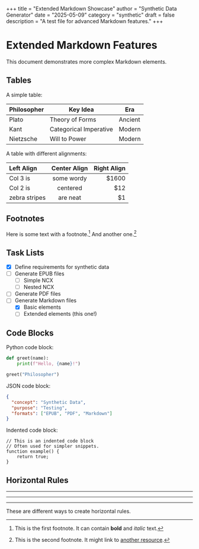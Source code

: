 +++
title = "Extended Markdown Showcase"
author = "Synthetic Data Generator"
date = "2025-05-09"
category = "synthetic"
draft = false
description = "A test file for advanced Markdown features."
+++

# Extended Markdown Features

This document demonstrates more complex Markdown elements.

## Tables

A simple table:

| Philosopher | Key Idea             | Era      |
|-------------|----------------------|----------|
| Plato       | Theory of Forms      | Ancient  |
| Kant        | Categorical Imperative | Modern   |
| Nietzsche   | Will to Power        | Modern   |

A table with different alignments:

| Left Align  | Center Align | Right Align |
|:------------|:------------:|------------:|
| Col 3 is    | some wordy   |        $1600 |
| Col 2 is    | centered     |          $12 |
| zebra stripes | are neat   |           $1 |

## Footnotes

Here is some text with a footnote.[^1] And another one.[^2]

[^1]: This is the first footnote. It can contain **bold** and *italic* text.
[^2]: This is the second footnote. It might link to [another resource](https://example.com).

## Task Lists

- [x] Define requirements for synthetic data
- [ ] Generate EPUB files
  - [ ] Simple NCX
  - [ ] Nested NCX
- [ ] Generate PDF files
- [ ] Generate Markdown files
  - [x] Basic elements
  - [ ] Extended elements (this one!)

## Code Blocks

Python code block:
```python
def greet(name):
    print(f"Hello, {name}!")

greet("Philosopher")
```

JSON code block:
```json
{
  "concept": "Synthetic Data",
  "purpose": "Testing",
  "formats": ["EPUB", "PDF", "Markdown"]
}
```

Indented code block:

    // This is an indented code block
    // Often used for simpler snippets.
    function example() {
        return true;
    }

## Horizontal Rules

---

***

___

These are different ways to create horizontal rules.

